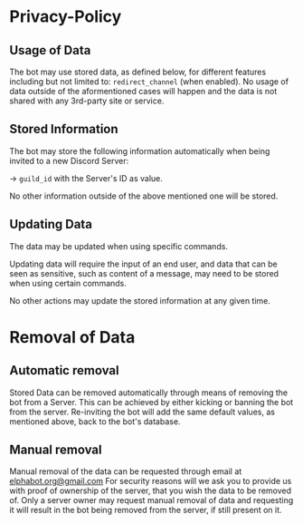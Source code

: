 # Privacy-Policy

## Usage of Data

The bot may use stored data, as defined below, for different features including but not limited to: `redirect_channel` (when enabled).
No usage of data outside of the aformentioned cases will happen and the data is not shared with any 3rd-party site or service.

## Stored Information

The bot may store the following information automatically when being invited to a new Discord Server:

-> `guild_id` with the Server's ID as value.

No other information outside of the above mentioned one will be stored.

## Updating Data

The data may be updated when using specific commands.

Updating data will require the input of an end user, and data that can be seen as sensitive, such as content of a message, may need to be stored when using certain commands.

No other actions may update the stored information at any given time.

# Removal of Data

## Automatic removal

Stored Data can be removed automatically through means of removing the bot from a Server. This can be achieved by either kicking or banning the bot from the server. Re-inviting the bot will add the same default values, as mentioned above, back to the bot's database.

## Manual removal

Manual removal of the data can be requested through email at elphabot.org@gmail.com
For security reasons will we ask you to provide us with proof of ownership of the server, that you wish the data to be removed of. Only a server owner may request manual removal of data and requesting it will result in the bot being removed from the server, if still present on it.
